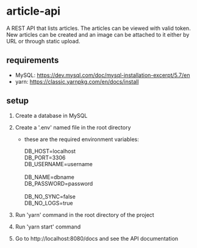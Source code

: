 # article-api

A REST API that lists articles. The articles can be viewed with valid token.
New articles can be created and an image can be attached to it either by URL or through static upload.

## requirements

- MySQL: https://dev.mysql.com/doc/mysql-installation-excerpt/5.7/en
- yarn: https://classic.yarnpkg.com/en/docs/install

## setup

1. Create a database in MySQL

2. Create a '.env' named file in the root directory

   - these are the required environment variables:

     DB_HOST=localhost<br/>
     DB_PORT=3306<br/>
     DB_USERNAME=username<br/>  
     DB_NAME=dbname<br/>
     DB_PASSWORD=password<br/>  
     DB_NO_SYNC=false<br/>
     DB_NO_LOGS=true<br/>

3. Run 'yarn' command in the root directory of the project

4. Run 'yarn start' command

5. Go to http://localhost:8080/docs and see the API documentation
